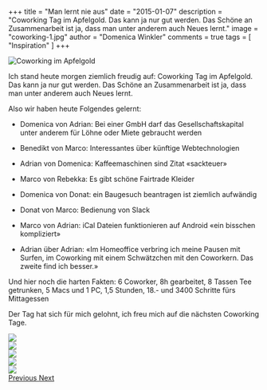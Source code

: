 +++
title = "Man lernt nie aus"
date = "2015-01-07"
description = "Coworking Tag im Apfelgold. Das kann ja nur gut werden. Das Schöne an Zusammenarbeit ist ja, dass man unter anderem auch Neues lernt."
image = "coworking-1.jpg"
author = "Domenica Winkler"
comments = true
tags = [ "Inspiration" ]
+++

![Coworking im Apfelgold](/assets/blog/15-01-07-man-lernt-nie-aus/coworking-1.jpg)

<p class="lead">Ich stand heute morgen ziemlich freudig auf: Coworking Tag im Apfelgold. Das kann ja nur gut werden. Das Schöne an Zusammenarbeit ist ja, dass man unter anderem auch Neues lernt.</p>

Also wir haben heute Folgendes gelernt:

* Domenica von Adrian: Bei einer GmbH darf das Gesellschaftskapital unter anderem für Löhne oder Miete gebraucht werden

* Benedikt von Marco: Interessantes über künftige Webtechnologien

* Adrian von Domenica: Kaffeemaschinen sind Zitat «sackteuer»

* Marco von Rebekka: Es gibt schöne Fairtrade Kleider

* Domenica von Donat: ein Baugesuch beantragen ist ziemlich aufwändig

* Donat von Marco: Bedienung von Slack

* Marco von Adrian: iCal Dateien funktionieren auf Android «ein bisschen kompliziert»

* Adrian über Adrian: «Im Homeoffice verbring ich meine Pausen mit Surfen, im Coworking mit einem Schwätzchen mit den Coworkern. Das zweite find ich besser.»

Und hier noch die harten Fakten: 6 Coworker, 8h gearbeitet, 8 Tassen Tee getrunken, 5 Macs und 1 PC, 1,5 Stunden, 18.- und 3400 Schritte fürs Mittagessen

Der Tag hat sich für mich gelohnt, ich freu mich auf die nächsten Coworking Tage.

<div id="carousel" class="carousel slide" data-ride="carousel">
  <!-- Wrapper for slides -->
  <div class="carousel-inner" role="listbox">
    <div class="item active">
      <img src="/assets/blog/15-01-07-man-lernt-nie-aus/coworking-2.jpg">
    </div>
    <div class="item">
      <img src="/assets/blog/15-01-07-man-lernt-nie-aus/coworking-3.jpg">
    </div>
    <div class="item">
      <img src="/assets/blog/15-01-07-man-lernt-nie-aus/coworking-4.jpg">
    </div>
    <div class="item">
      <img src="/assets/blog/15-01-07-man-lernt-nie-aus/coworking-5.jpg">
    </div>
    <div class="item">
      <img src="/assets/blog/15-01-07-man-lernt-nie-aus/coworking-6.jpg">
    </div>
  </div>

  <!-- Controls -->
  <a class="left carousel-control" href="#carousel" role="button" data-slide="prev">
    <span class="fa fa-chevron-left" aria-hidden="true"></span>
    <span class="sr-only">Previous</span>
  </a>
  <a class="right carousel-control" href="#carousel" role="button" data-slide="next">
    <span class="fa fa-chevron-right" aria-hidden="true"></span>
    <span class="sr-only">Next</span>
  </a>
</div>